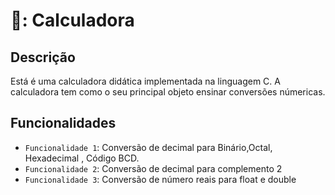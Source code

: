 # 🧮: Calculadora 
## Descrição
Está é uma calculadora didática implementada na linguagem C. A calculadora tem como o seu principal objeto ensinar conversões númericas.

## Funcionalidades
- `Funcionalidade 1`:  Conversão de decimal para Binário,Octal, Hexadecimal , Código BCD.
- `Funcionalidade 2`: Conversão de decimal para complemento 2
- `Funcionalidade 3`: Conversão de número reais para float e double



